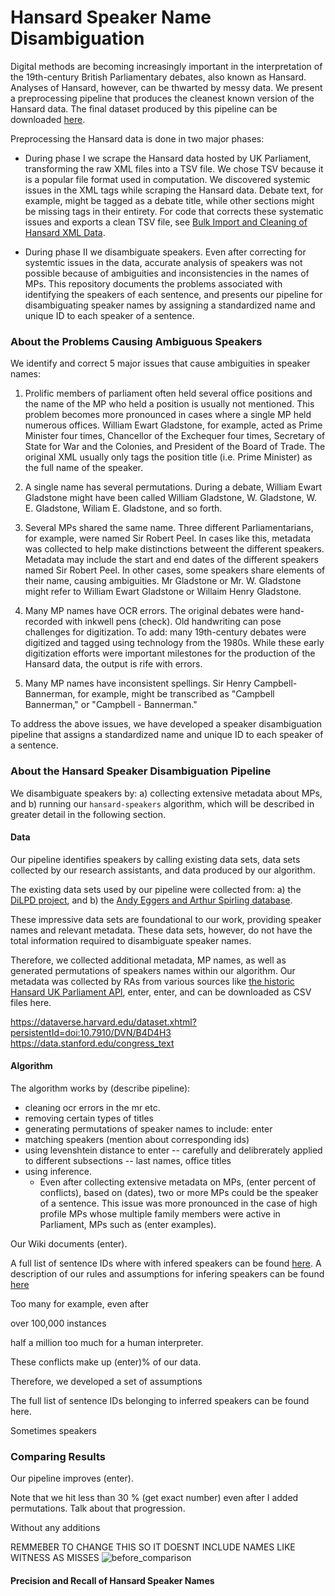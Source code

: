 # Hansard Speaker Name Disambiguation

Digital methods are becoming increasingly important in the interpretation of the 19th-century British Parliamentary debates, also known as Hansard. Analyses of Hansard, however, can be thwarted by messy data. We present a preprocessing pipeline that produces the cleanest known version of the Hansard data. The final dataset produced by this pipeline can be downloaded [here](). 

Preprocessing the Hansard data is done in two major phases: 

- During phase I we scrape the Hansard data hosted by UK Parliament, transforming the raw XML files into a TSV file. We chose TSV because it is a popular file format used in computation. We discovered systemic issues in the XML tags while scraping the Hansard data. Debate text, for example, might be tagged as a debate title, while other sections might be missing tags in their entirety. For code that corrects these systematic issues and exports a clean TSV file, see [Bulk Import and Cleaning of Hansard XML Data](https://github.com/stephbuon/import_hansard_data).

- During phase II we disambiguate speakers. Even after correcting for systemtic issues in the data, accurate analysis of speakers was not possible because of ambiguities and inconsistencies in the names of MPs. This repository documents the problems associated with identifying the speakers of each sentence, and presents our pipeline for disambiguating speaker names by assigning a standardized name and unique ID to each speaker of a sentence.

### About the Problems Causing Ambiguous Speakers
We identify and correct 5 major issues that cause ambiguities in speaker names: 

1) Prolific members of parliament often held several office positions and the name of the MP who held a position is usually not mentioned. This problem becomes more pronounced in cases where a single MP held numerous offices. William Ewart Gladstone, for example, acted as Prime Minister four times, Chancellor of the Exchequer four times, Secretary of State for War and the Colonies, and President of the Board of Trade. The original XML usually only tags the position title (i.e. Prime Minister) as the full name of the speaker. 

2) A single name has several permutations. During a debate, William Ewart Gladstone might have been called William Gladstone, W. Gladstone, W. E. Gladstone, Wiliam E. Gladstone, and so forth. 

3) Several MPs shared the same name. Three different Parliamentarians, for example, were named Sir Robert Peel. In cases like this, metadata was collected to help make distinctions betweent the different speakers. Metadata may include the start and end dates of the different speakers named Sir Robert Peel. In other cases, some speakers share elements of their name, causing ambiguities. Mr Gladstone or Mr. W. Gladstone might refer to William Ewart Gladstone or Willaim Henry Gladstone. 

4) Many MP names have OCR errors. The original debates were hand-recorded with inkwell pens (check). Old handwriting can pose challenges for digitization. To add: many 19th-century debates were digitized and tagged using technology from the 1980s. While these early digitization efforts were important milestones for the production of the Hansard data, the output is rife with errors. 

5) Many MP names have inconsistent spellings. Sir Henry Campbell-Bannerman, for example, might be transcribed as "Campbell Bannerman," or "Campbell - Bannerman."

To address the above issues, we have developed a speaker disambiguation pipeline that assigns a standardized name and unique ID to each speaker of a sentence. 

### About the Hansard Speaker Disambiguation Pipeline

We disambiguate speakers by: a) collecting extensive metadata about MPs, and b) running our `hansard-speakers` algorithm, which will be described in greater detail in the following section.  

#### Data 
Our pipeline identifies speakers by calling existing data sets, data sets collected by our research assistants, and data produced by our algorithm. 

The existing data sets used by our pipeline were collected from: a) the [DiLPD project](https://sas-space.sas.ac.uk/4315/16/westminster-members.xml), and b) the [Andy Eggers and Arthur Spirling database](http://andy.egge.rs/eggers_spirling_database.html). 

These impressive data sets are foundational to our work, providing speaker names and relevant metadata. These data sets, however, do not have the total information required to disambiguate speaker names. 

Therefore, we collected additional metadata, MP names, as well as generated permutations of speakers names within our algorithm. Our metadata was collected by RAs from various sources like [the historic Hansard UK Parliament API](https://api.parliament.uk/historic-hansard/people/index.html), enter, enter, and can be downloaded as CSV files here.



https://dataverse.harvard.edu/dataset.xhtml?persistentId=doi:10.7910/DVN/B4D4H3
https://data.stanford.edu/congress_text


#### Algorithm

The algorithm works by (describe pipeline): 

- cleaning ocr errors in the mr etc. 
- removing certain types of titles
- generating permutations of speaker names to include: enter 
- matching speakers (mention about corresponding ids) 
- using levenshtein distance to enter -- carefully and delibrerately applied to different subsections -- last names, office titles 
- using inference. 
  - Even after collecting extensive metadata on MPs, (enter percent of conflicts), based on (dates), two or more MPs could be the speaker of a sentence. This issue was more pronounced in the case of high profile MPs whose multiple family members were active in Parliament, MPs such as (enter examples). 


Our Wiki documents (enter). 

A full list of sentence IDs where with infered speakers can be found [here](). A description of our rules and assumptions for infering speakers can be found [here](https://github.com/stephbuon/hansard-speakers/wiki/Hansard-Speaker-Names-Inferences)




Too many 
for example, even after

over 100,000 instances 

half a million 
too much for a human interpreter. 

These conflicts make up (enter)% of our data. 


Therefore, we developed a set of assumptions 


The full list of sentence IDs belonging to inferred speakers can be found here. 


Sometimes speakers 



### Comparing Results

Our pipeline improves (enter). 

Note that we hit less than 30 % (get exact number) even after I added permutations. Talk about that progression. 

Without any additions 

 REMMEBER TO CHANGE THIS SO IT DOESNT INCLUDE NAMES LIKE WITNESS AS MISSES 
![before_comparison](https://github.com/stephbuon/hansard-speakers/blob/main/images/before_hansard_speakers.png)



#### Precision and Recall of Hansard Speaker Names



